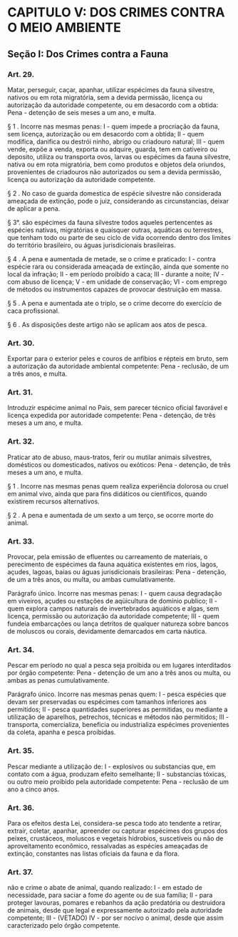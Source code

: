 # CAPITULO V: DOS CRIMES CONTRA O MEIO AMBIENTE

## Seção I: Dos Crimes contra a Fauna

### Art. 29. 
Matar, perseguir, caçar, apanhar, utilizar espécimes da fauna silvestre, nativos ou em
rota migratória, sem a devida permissão, licença ou autorização da autoridade competente, ou
em desacordo com a obtida:
Pena - detenção de seis meses a um ano, e multa.

§ 1 . Incorre nas mesmas penas:
I - quem impede a procriação da fauna, sem licença, autorização ou em desacordo com a obtida;
II - quem modifica, danifica ou destrói ninho, abrigo ou criadouro natural;
III - quem vende, expõe a venda, exporta ou adquire, guarda, tem em cativeiro ou deposito,
utiliza ou transporta ovos, larvas ou espécimes da fauna silvestre, nativa ou em rota migratória,
bem como produtos e objetos dela oriundos, provenientes de criadouros não autorizados ou sem
a devida permissão, licença ou autorização da autoridade competente.

§ 2 . No caso de guarda domestica de espécie silvestre não considerada ameaçada de extinção,
pode o juiz, considerando as circunstancias, deixar de aplicar a pena.

§ 3°. são espécimes da fauna silvestre todos aqueles pertencentes as espécies nativas,
migratórias e quaisquer outras, aquáticas ou terrestres, que tenham todo ou parte de seu ciclo de
vida ocorrendo dentro dos limites do território brasileiro, ou águas jurisdicionais brasileiras.

§ 4 . A pena e aumentada de metade, se o crime e praticado:
I - contra espécie rara ou considerada ameaçada de extinção, ainda que somente no local da
infração;
II - em período proibido a caca;
III - durante a noite;
IV - com abuso de licença;
V - em unidade de conservação;
VI - com emprego de métodos ou instrumentos capazes de provocar destruição em massa.

§ 5 . A pena e aumentada ate o triplo, se o crime decorre do exercício de caca profissional.

§ 6 . As disposições deste artigo não se aplicam aos atos de pesca.

### Art. 30. 
Exportar para o exterior peles e couros de anfíbios e répteis em bruto, sem a autorização
da autoridade ambiental competente:
Pena - reclusão, de um a três anos, e multa.

### Art. 31. 
Introduzir espécime animal no Pais, sem parecer técnico oficial favorável e licença
expedida por autoridade competente:
Pena - detenção, de três meses a um ano, e multa.

### Art. 32. 
Praticar ato de abuso, maus-tratos, ferir ou mutilar animais silvestres, domésticos ou
domesticados, nativos ou exóticos:
Pena - detenção, de três meses a um ano, e multa.

§ 1 . Incorre nas mesmas penas quem realiza experiência dolorosa ou cruel em animal vivo,
ainda que para fins didáticos ou científicos, quando existirem recursos alternativos.

§ 2 . A pena e aumentada de um sexto a um terço, se ocorre morte do animal.

### Art. 33.
Provocar, pela emissão de efluentes ou carreamento de materiais, o perecimento de
espécimes da fauna aquática existentes em rios, lagos, açudes, lagoas, baias ou águas
jurisdicionais brasileiras:
Pena - detenção, de um a três anos, ou multa, ou ambas cumulativamente.

Parágrafo único. Incorre nas mesmas penas:
I - quem causa degradação em viveiros, açudes ou estações de aqüicultura de domínio publico;
II - quem explora campos naturais de invertebrados aquáticos e algas, sem licença, permissão
ou autorização da autoridade competente;
III - quem fundeia embarcações ou lança detritos de qualquer natureza sobre bancos de
moluscos ou corais, devidamente demarcados em carta náutica.

### Art. 34. 
Pescar em período no qual a pesca seja proibida ou em lugares interditados por órgão
competente:
Pena - detenção de um ano a três anos ou multa, ou ambas as penas cumulativamente.

Parágrafo único. Incorre nas mesmas penas quem:
I - pesca espécies que devam ser preservadas ou espécimes com tamanhos inferiores aos
permitidos;
II - pesca quantidades superiores as permitidas, ou mediante a utilização de aparelhos,
petrechos, técnicas e métodos não permitidos;
III - transporta, comercializa, beneficia ou industrializa espécimes provenientes da coleta, apanha
e pesca proibidas.

### Art. 35.
Pescar mediante a utilização de:
I - explosivos ou substancias que, em contato com a água, produzam efeito semelhante;
II - substancias tóxicas, ou outro meio proibido pela autoridade competente:
Pena - reclusão de um ano a cinco anos.

### Art. 36. 
Para os efeitos desta Lei, considera-se pesca todo ato tendente a retirar, extrair, coletar,
apanhar, apreender ou capturar espécimes dos grupos dos peixes, crustáceos, moluscos e
vegetais hidrobios, suscetíveis ou não de aproveitamento econômico, ressalvadas as espécies
ameaçadas de extinção, constantes nas listas oficiais da fauna e da flora.

### Art. 37. 
não e crime o abate de animal, quando realizado:
I - em estado de necessidade, para saciar a fome do agente ou de sua família;
II - para proteger lavouras, pomares e rebanhos da ação predatória ou destruidora de animais,
desde que legal e expressamente autorizado pela autoridade competente;
III - (VETADO)
IV - por ser nocivo o animal, desde que assim caracterizado pelo órgão competente.
